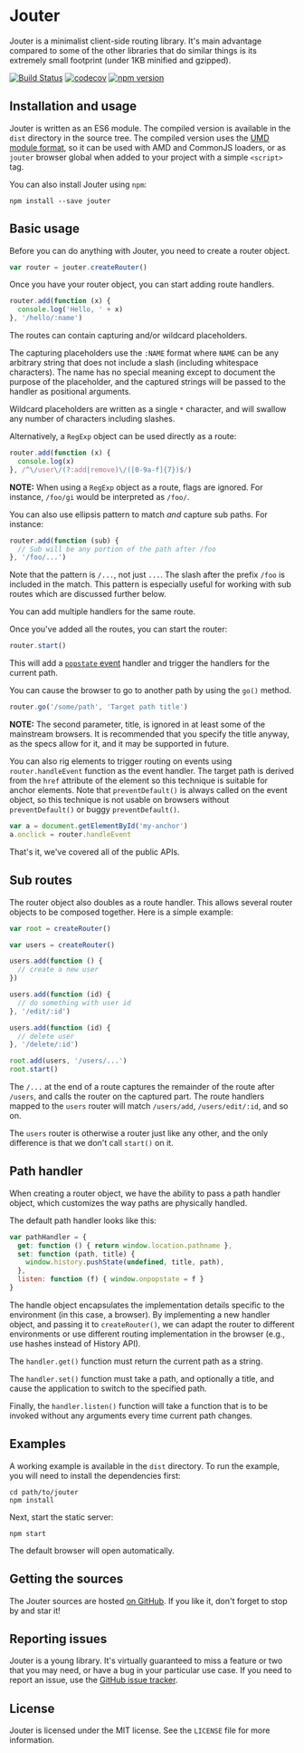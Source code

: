 # Jouter

Jouter is a minimalist client-side routing library. It's main advantage
compared to some of the other libraries that do similar things is its
extremely small footprint (under 1KB minified and gzipped).

[![Build Status](https://travis-ci.org/foxbunny/jouter.svg?branch=master)](https://travis-ci.org/foxbunny/jouter)
[![codecov](https://codecov.io/gh/foxbunny/jouter/branch/master/graph/badge.svg)](https://codecov.io/gh/foxbunny/jouter)
[![npm version](https://badge.fury.io/js/jouter.svg)](https://badge.fury.io/js/jouter)

## Installation and usage

Jouter is written as an ES6 module. The compiled version is available in the
`dist` directory in the source tree. The compiled version uses the
[UMD module format](https://github.com/umdjs/umd/blob/master/README.md), so
it can be used with AMD and CommonJS loaders, or as `jouter` browser global
when added to your project with a simple `<script>` tag.

You can also install Jouter using `npm`:

```shell
npm install --save jouter
```

## Basic usage

Before you can do anything with Jouter, you need to create a router object.

```javascript
var router = jouter.createRouter()
```

Once you have your router object, you can start adding route handlers.

```javascript
router.add(function (x) {
  console.log('Hello, ' + x)
}, '/hello/:name')
```

The routes can contain capturing and/or wildcard placeholders.

The capturing placeholders use the `:NAME` format where `NAME` can be any
arbitrary string that does not include a slash (including whitespace
characters). The name has no special meaning except to document the purpose
of the placeholder, and the captured strings will be passed to the handler as
positional arguments.

Wildcard placeholders are written as a single `*` character, and will swallow
any number of characters including slashes.

Alternatively, a `RegExp` object can be used directly as a route:

```javascript
router.add(function (x) {
  console.log(x)
}, /^\/user\/(?:add|remove)\/([0-9a-f]{7})$/)
```

**NOTE:** When using a `RegExp` object as a route, flags are ignored. For
instance, `/foo/gi` would be interpreted as `/foo/`.

You can also use ellipsis pattern to match *and* capture sub paths. For
instance:

```javascript
router.add(function (sub) {
  // Sub will be any portion of the path after /foo
}, '/foo/...')
```

Note that the pattern is `/...`, not just `...`. The slash after the prefix
`/foo` is included in the match. This pattern is especially useful for working
with sub routes which are discussed further below.

You can add multiple handlers for the same route.

Once you've added all the routes, you can start the router:

```javascript
router.start()
```

This will add a [`popstate`
event](https://developer.mozilla.org/en-US/docs/Web/Events/popstate) handler
and trigger the handlers for the current path.

You can cause the browser to go to another path by using the `go()` method.

```javascript
router.go('/some/path', 'Target path title')
```

**NOTE:** The second parameter, title, is ignored in at least some of the
mainstream browsers. It is recommended that you specify the title anyway, as
the specs allow for it, and it may be supported in future.

You can also rig elements to trigger routing on events using
`router.handleEvent` function as the event handler. The target path is  derived
from the `href` attribute of the element so this technique is suitable for
anchor elements. Note that `preventDefault()` is always called on the event
object, so this technique is not usable on browsers without `preventDefault()`
or buggy `preventDefault()`.

```javascript
var a = document.getElementById('my-anchor')
a.onclick = router.handleEvent
```

That's it, we've covered all of the public APIs.

## Sub routes

The router object also doubles as a route handler. This allows several router
objects to be composed together. Here is a simple example:

```javascript
var root = createRouter()

var users = createRouter()

users.add(function () {
  // create a new user
})

users.add(function (id) {
  // do something with user id
}, '/edit/:id')

users.add(function (id) {
  // delete user
}, '/delete/:id')

root.add(users, '/users/...')
root.start()
```

The `/...` at the end of a route captures the remainder of the route after
`/users`, and calls the router on the captured part. The route handlers mapped
to the `users` router will match `/users/add`, `/users/edit/:id`, and so on.

The `users` router is otherwise a router just like any other, and the only
difference is that we don't call `start()` on it.

## Path handler

When creating a router object, we have the ability to pass a path handler
object, which customizes the way paths are physically handled.

The default path handler looks like this:

```javascript
var pathHandler = {
  get: function () { return window.location.pathname },
  set: function (path, title) {
    window.history.pushState(undefined, title, path),
  },
  listen: function (f) { window.onpopstate = f }
}
```

The handle object encapsulates the implementation details specific to the
environment (in this case, a browser). By implementing a new handler object,
and passing it to `createRouter()`, we can adapt the router to different
environments or use different routing implementation in the browser (e.g.,
use hashes instead of History API).

The `handler.get()` function must return the current path as a string.

The `handler.set()` function must take a path, and optionally a title, and
cause the application to switch to the specified path.

Finally, the `handler.listen()` function will take a function that is to be
invoked without any arguments every time current path changes.

## Examples

A working example is available in the `dist` directory. To run the example,
you will need to install the dependencies first:

```shell
cd path/to/jouter
npm install
```

Next, start the static server:

```shell
npm start
```

The default browser will open automatically.

## Getting the sources

The Jouter sources are hosted [on GitHub](https://github.com/foxbunny/jouter).
If you like it, don't forget to stop by and star it!

## Reporting issues

Jouter is a young library. It's virtually guaranteed to miss a feature or two
that you may need, or have a bug in your particular use case. If you need to
report an issue, use the
[GitHub issue tracker](https://github.com/foxbunny/jouter/issues).

## License

Jouter is licensed under the MIT license. See the `LICENSE` file for more
information.
